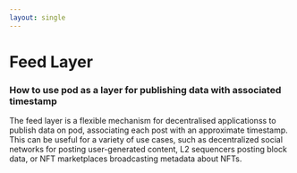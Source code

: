 ```yaml
---
layout: single
---
```


# Feed Layer

### How to use pod as a layer for publishing data with associated timestamp

The feed layer is a flexible mechanism for decentralised applicationss to publish data on pod, associating each post with an approximate timestamp. This can be useful for a variety of use cases, such as decentralized social networks for posting user-generated content, L2 sequencers posting block data, or NFT marketplaces broadcasting metadata about NFTs.